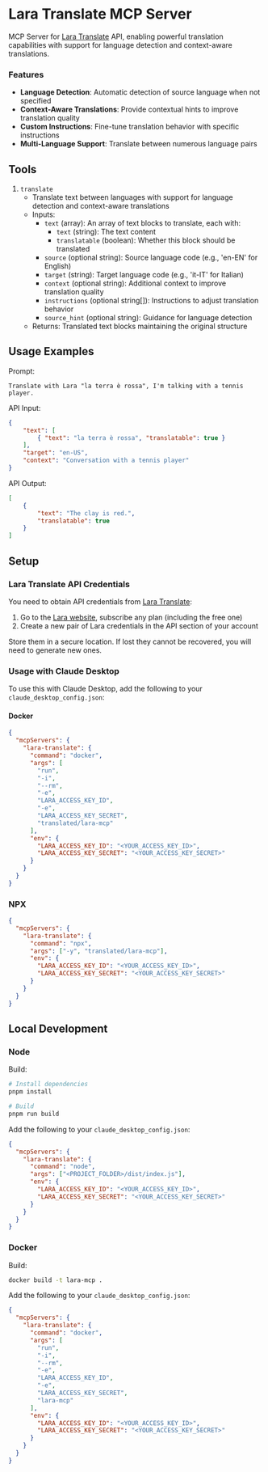 # Lara Translate MCP Server

MCP Server for [Lara Translate](https://laratranslate.com/translate) API, enabling powerful translation capabilities with support for language detection and context-aware translations.

### Features

- **Language Detection**: Automatic detection of source language when not specified
- **Context-Aware Translations**: Provide contextual hints to improve translation quality
- **Custom Instructions**: Fine-tune translation behavior with specific instructions
- **Multi-Language Support**: Translate between numerous language pairs

## Tools

1. `translate`
   - Translate text between languages with support for  language detection and context-aware translations
   - Inputs:
     - `text` (array): An array of text blocks to translate, each with:
       - `text` (string): The text content
       - `translatable` (boolean): Whether this block should be translated
     - `source` (optional string): Source language code (e.g., 'en-EN' for English)
     - `target` (string): Target language code (e.g., 'it-IT' for Italian)
     - `context` (optional string): Additional context to improve translation quality
     - `instructions` (optional string[]): Instructions to adjust translation behavior
     - `source_hint` (optional string): Guidance for language detection
   - Returns: Translated text blocks maintaining the original structure

## Usage Examples

Prompt:
```text
Translate with Lara "la terra è rossa", I'm talking with a tennis player.
```

API Input:
```json
{
    "text": [
        { "text": "la terra è rossa", "translatable": true }
    ],
    "target": "en-US",
    "context": "Conversation with a tennis player"
}
```

API Output:
```json
[
    {
        "text": "The clay is red.",
        "translatable": true
    }
]
```

## Setup

### Lara Translate API Credentials

You need to obtain API credentials from [Lara Translate](https://laratranslate.com/sign-up):
1. Go to the [Lara website](https://laratranslate.com/sign-up), subscribe any plan (including the free one)
2. Create a new pair of Lara credentials in the API section of your account

Store them in a secure location. If lost they cannot be recovered, you will need to generate new ones.

### Usage with Claude Desktop

To use this with Claude Desktop, add the following to your `claude_desktop_config.json`:

#### Docker

```json
{
  "mcpServers": {
    "lara-translate": {
      "command": "docker",
      "args": [
        "run",
        "-i",
        "--rm",
        "-e",
        "LARA_ACCESS_KEY_ID",
        "-e",
        "LARA_ACCESS_KEY_SECRET",
        "translated/lara-mcp"
      ],
      "env": {
        "LARA_ACCESS_KEY_ID": "<YOUR_ACCESS_KEY_ID>",
        "LARA_ACCESS_KEY_SECRET": "<YOUR_ACCESS_KEY_SECRET>"
      }
    }
  }
}
```

### NPX

```json
{
  "mcpServers": {
    "lara-translate": {
      "command": "npx",
      "args": ["-y", "translated/lara-mcp"],
      "env": {
        "LARA_ACCESS_KEY_ID": "<YOUR_ACCESS_KEY_ID>",
        "LARA_ACCESS_KEY_SECRET": "<YOUR_ACCESS_KEY_SECRET>"
      }
    }
  }
}
```

## Local Development

### Node

Build:
```bash
# Install dependencies
pnpm install

# Build
pnpm run build
```

Add the following to your `claude_desktop_config.json`:
```json
{
  "mcpServers": {
    "lara-translate": {
      "command": "node",
      "args": ["<PROJECT_FOLDER>/dist/index.js"],
      "env": {
        "LARA_ACCESS_KEY_ID": "<YOUR_ACCESS_KEY_ID>",
        "LARA_ACCESS_KEY_SECRET": "<YOUR_ACCESS_KEY_SECRET>"
      }
    }
  }
}
```

### Docker

Build:
```bash
docker build -t lara-mcp .
```

Add the following to your `claude_desktop_config.json`:
```json
{
  "mcpServers": {
    "lara-translate": {
      "command": "docker",
      "args": [
        "run",
        "-i",
        "--rm",
        "-e",
        "LARA_ACCESS_KEY_ID",
        "-e",
        "LARA_ACCESS_KEY_SECRET",
        "lara-mcp"
      ],
      "env": {
        "LARA_ACCESS_KEY_ID": "<YOUR_ACCESS_KEY_ID>",
        "LARA_ACCESS_KEY_SECRET": "<YOUR_ACCESS_KEY_SECRET>"
      }
    }
  }
}
```
